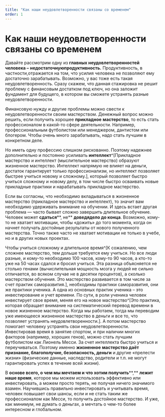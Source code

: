 ```yaml
---
title: "Как наши неудовлетворенности связаны со временем"
order: 1
---
```


# Как наши неудовлетворенности связаны со временем

Давайте рассмотрим одну из **главных неудовлетворенностей человека –** **недостаточн****ую****продуктивность.** Продуктивность, в частности,отражается на том, что усилия человека не позволяют ему достаточно зарабатывать. Возможно, у вас тоже есть такая неудовлетворенность. Сразу скажем, что данная стажировка не решит проблему с финансовым достатком под ключ, но она заложит фундамент для будущего, в котором вы сможете устранять разные неудовлетворенности.

Финансовую нужду и другие проблемы можно свести к неудовлетворенности своим мастерством. Денежный вопрос можно решить, если получить хорошее **прикладное** **мастерство**, то есть стать профессионалом в какой-то сфере деятельности. Например, профессиональным футболистом или менеджером, дантистом или блогером. Чтобы очень много зарабатывать, надо стать лучшим в конкретном деле.

Но иметь одну профессию слишком рискованно. Поэтому надежнее дополнительно и постоянно усиливать **интеллект**^[Прикладное мастерство и интеллект (мыслительное мастерство) образуют жизненное мастерство. Интеллект напрямую не влияет на деньги, достаток гарантирует только профессионализм, но интеллект позволяет быстрее учиться новому и сложному.], который позволяет быстро учиться сложному и новому делу, в том числе быстро осваивать новые прикладные практики и нарабатывать прикладное мастерство.

Если вы согласны, что необходимо вкладываться в жизненное мастерство (прикладное мастерство и интеллект), то значит вам необходимо удерживать внимание на обучении. И здесь встает другая проблема — часто бывает сложно завершить длительное обучение. Человек может **сдаться****, не** **дов****едя****дело до конца**. Возможно, кому-то не хватает мотивации, чтобы «дожить» до того момента, когда он начнет получать достойные результаты от нового полученного мастерства. Точно также часто не хватает мотивации не только в учебе, но и в других новых проектах.

Чтобы учиться сложному и длительное время^[К сожалению, чем сложнее мастерство, тем дольше требуется ему учиться. Но все люди разные, и кому-то необходимо 100 часов, кому-то 90 часов, а кто-то уже на 50 часах сдался и бросил учиться. Эта разница объясняется не столько генами (вычислительная мощность мозга у людей не сильно отличается, во всяком случае не в десятки процентов), а сколько мастерством обучения. Это мастерство развивается в том числе за счет практик саморазвития.], необходимы практики саморазвития, они же практики ученика. А одна из основных практик ученика – это инвестирование и учет времени. По сути, в роли ученика человек инвестирует свое время, меняя его на новое мастерство^[Это практика, которая обращает внимание на систематический перевод времени в новое жизненное мастерство. Когда мы работаем, тогда мы переводим уже имеющееся жизненное мастерство в деньги и все то, что позволяет устранять неудовлетворенности.]. А потом мастерство помогает человеку устранять свои неудовлетворенности. Инвестировав время в занятие спортом, и при наличии многих факторов (например, хороших генов), можно стать лучшим футболистом как Лионель Месси. За счет интеллекта быстро учиться и переучиваться. Поэтому именно **жизненное** **мастерство даёт признание, благополучие, безопасность, деньги** и другие «прелести жизни» (физические данные, наследство, родители и т.п. не могут гарантировать успех в течение всей жизни).

В **основе всего, о чем мы мечтаем и что хотим получить****,** **лежит наше время**, которое мы можем использовать эффективно или инвестировать, а можем просто терять, не получая ничего значимого взамен. Научившись правильно инвестировать и учитывать время, человек повышает свои шансы, если и не стать таким же профессионалом как Месси, то получить достойное мастерство. И уже, как минимум, не думать о деньгах, а мечтать о чем-то более интересном и глобальном.